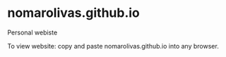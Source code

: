 # nomarolivas.github.io
 Personal webiste 

To view website: copy and paste nomarolivas.github.io into any browser.
